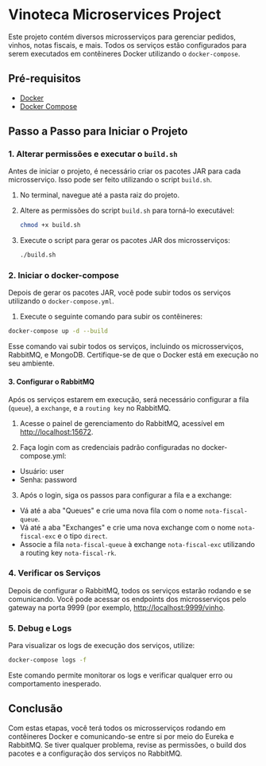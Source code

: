 # Vinoteca Microservices Project

Este projeto contém diversos microsserviços para gerenciar pedidos, vinhos, notas fiscais, e mais. Todos os serviços estão configurados para serem executados em contêineres Docker utilizando o `docker-compose`.

## Pré-requisitos

- [Docker](https://docs.docker.com/get-docker/)
- [Docker Compose](https://docs.docker.com/compose/install/)

## Passo a Passo para Iniciar o Projeto


### 1. Alterar permissões e executar o `build.sh`

Antes de iniciar o projeto, é necessário criar os pacotes JAR para cada microsserviço. Isso pode ser feito utilizando o script `build.sh`.

1. No terminal, navegue até a pasta raiz do projeto.
2. Altere as permissões do script `build.sh` para torná-lo executável:

   ```bash
   chmod +x build.sh
   ```

3. Execute o script para gerar os pacotes JAR dos microsserviços:

   ```bash
   ./build.sh
   ```


### 2. Iniciar o docker-compose
Depois de gerar os pacotes JAR, você pode subir todos os serviços utilizando o `docker-compose.yml`.

1. Execute o seguinte comando para subir os contêineres:

```bash
docker-compose up -d --build
```

Esse comando vai subir todos os serviços, incluindo os microsserviços, RabbitMQ, e MongoDB. Certifique-se de que o Docker está em execução no seu ambiente.


#### 3. Configurar o RabbitMQ

Após os serviços estarem em execução, será necessário configurar a fila (`queue`), a `exchange`, e a `routing key` no RabbitMQ.

1. Acesse o painel de gerenciamento do RabbitMQ, acessível em [http://localhost:15672](http://localhost:15672).

2. Faça login com as credenciais padrão configuradas no docker-compose.yml:

* Usuário: user
* Senha: password
  
3. Após o login, siga os passos para configurar a fila e a exchange:

* Vá até a aba "Queues" e crie uma nova fila com o nome `nota-fiscal-queue`.
* Vá até a aba "Exchanges" e crie uma nova exchange com o nome `nota-fiscal-exc` e o tipo `direct`.
* Associe a fila `nota-fiscal-queue` à exchange `nota-fiscal-exc` utilizando a routing key `nota-fiscal-rk`.


### 4. Verificar os Serviços

Depois de configurar o RabbitMQ, todos os serviços estarão rodando e se comunicando. Você pode acessar os endpoints dos microsserviços pelo gateway na porta 9999 (por exemplo, [http://localhost:9999/vinho](http://localhost:9999/vinho).


### 5. Debug e Logs

Para visualizar os logs de execução dos serviços, utilize:

```bash
docker-compose logs -f
```

Este comando permite monitorar os logs e verificar qualquer erro ou comportamento inesperado.


## Conclusão

Com estas etapas, você terá todos os microsserviços rodando em contêineres Docker e comunicando-se entre si por meio do Eureka e RabbitMQ. Se tiver qualquer problema, revise as permissões, o build dos pacotes e a configuração dos serviços no RabbitMQ.
